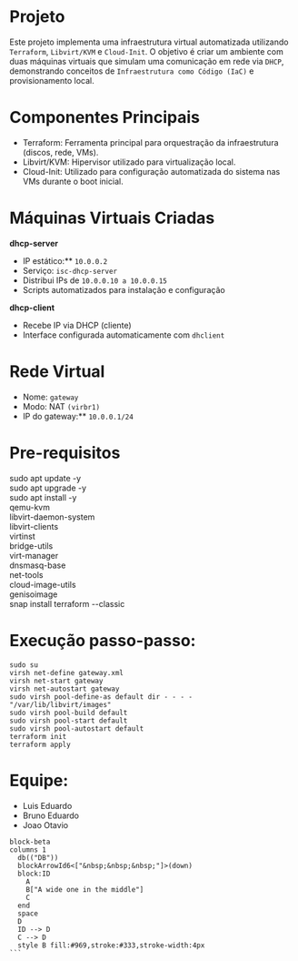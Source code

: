 # Projeto 

Este projeto implementa uma infraestrutura virtual automatizada utilizando ```Terraform```, ```Libvirt/KVM``` e ```Cloud-Init```. O objetivo é criar um ambiente com duas máquinas virtuais que simulam uma comunicação em rede via ```DHCP```, demonstrando conceitos de ```Infraestrutura como Código (IaC)``` e provisionamento local.

# Componentes Principais
  -  Terraform: Ferramenta principal para orquestração da infraestrutura (discos, rede, VMs).
  -  Libvirt/KVM: Hipervisor utilizado para virtualização local.
  -  Cloud-Init: Utilizado para configuração automatizada do sistema nas   VMs durante o boot inicial.

# Máquinas Virtuais Criadas 

**dhcp-server**
  - IP estático:** ```10.0.0.2 ```
  - Serviço: ```isc-dhcp-server```
  - Distribui IPs de ```10.0.0.10 a 10.0.0.15```
  - Scripts automatizados para instalação e configuração

**dhcp-client**
 - Recebe IP via DHCP (cliente)
 - Interface configurada automaticamente com ```dhclient```

# Rede Virtual
- Nome: ```gateway```
- Modo: NAT ```(virbr1)```
- IP do gateway:** ```10.0.0.1/24```
  
# Pre-requisitos

sudo apt update -y \
sudo apt upgrade -y \
  sudo apt install -y \
  qemu-kvm \
  libvirt-daemon-system \
  libvirt-clients \
  virtinst \
  bridge-utils \
  virt-manager \
  dnsmasq-base \
  net-tools \
  cloud-image-utils \
  genisoimage\
snap install terraform --classic

# Execução passo-passo:
```
sudo su
virsh net-define gateway.xml
virsh net-start gateway
virsh net-autostart gateway
sudo virsh pool-define-as default dir - - - - "/var/lib/libvirt/images"
sudo virsh pool-build default
sudo virsh pool-start default
sudo virsh pool-autostart default
terraform init
terraform apply
```

# Equipe:
- Luis Eduardo
- Bruno Eduardo
- Joao Otavio

````mermaid
block-beta
columns 1
  db(("DB"))
  blockArrowId6<["&nbsp;&nbsp;&nbsp;"]>(down)
  block:ID
    A
    B["A wide one in the middle"]
    C
  end
  space
  D
  ID --> D
  C --> D
  style B fill:#969,stroke:#333,stroke-width:4px
```
